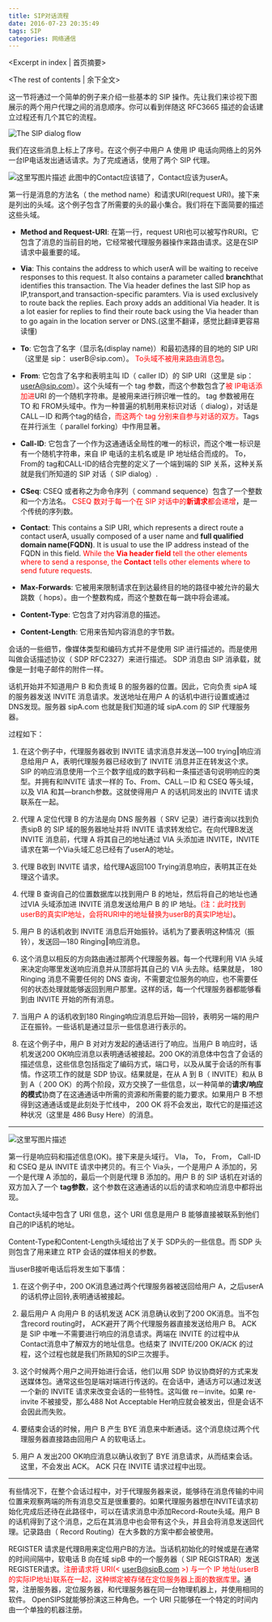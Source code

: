 ```yaml
---
title: SIP对话流程
date: 2016-07-23 20:35:49
tags: SIP
categories: 网络通信
---
```

<Excerpt in index | 首页摘要> 
<!-- more -->
<The rest of contents | 余下全文>

这一节将通过一个简单的例子来介绍一些基本的 SIP 操作。先让我们来诊视下图展示的两个用户代理之间的消息顺序。你可以看到伴随这 RFC3665 描述的会话建立过程还有几个其它的流程。

![The SIP dialog flow](http://img.blog.csdn.net/20160404194016825)

我们在这些消息上标上了序号。在这个例子中用户 A 使用 IP 电话向网络上的另外一台IP电话发出通话请求。为了完成通话，使用了两个 SIP 代理。

![这里写图片描述](http://img.blog.csdn.net/20160404194214232)
此图中的Contact应该错了，Contact应该为userA。

第一行是消息的方法名（ the method name）和请求URI(request URI)。接下来是列出的头域。这个例子包含了所需要的头的最小集合。我们将在下面简要的描述这些头域。

- **Method and Request-URI**: 在第一行，request URI也可以被写作RURI。它包含了消息的当前目的地，它经常被代理服务器操作来路由请求。这是在SIP请求中最重要的域。

- **Via**: This contains the address to which userA will be waiting to receive responses to this request. It also contains a parameter called **branch**that identifies this transaction. The Via header defines the last SIP hop as IP,transport,and transaction-specific paramters. Via is used exclusively to route back the replies. Each proxy adds an additional Via header. It is a lot easier for replies to find their route back using the Via header than to go again in the location server or DNS.(这里不翻译，感觉比翻译更容易读懂)

- **To**: 它包含了名字（显示名(display name)）和最初选择的目的地的 SIP URI（这里是 sip： userB＠sip.com）。 <font color=red>To头域不被用来路由消息包</font>。

- **From**: 它包含了名字和表明主叫 ID（ caller ID）的 SIP URI（这里是 sip：userA@sip.com）。这个头域有一个 tag 参数，而这个参数包含了<font color=red>被 IP电话添加进</font>URI 的一个随机字符串。是被用来进行辨识唯一性的。 tag 参数被用在 TO 和 FROM头域中。作为一种普遍的机制用来标识对话（ dialog），对话是 CALL－ID 和两个tag的结合，<font color=red>而这两个 tag 分别来自参与对话的双方。</font>Tags 在并行派生（ parallel forking）中作用显著。

- **Call-ID**: 它包含了一个作为这通通话全局性的唯一的标识，而这个唯一标识是有一个随机字符串，来自 IP 电话的主机名或是 IP 地址结合而成的。 To， From的 tag和CALL-ID的结合完整的定义了一个端到端的 SIP 关系，这种关系就是我们所知道的 SIP 对话（ SIP dialog）.

- **CSeq**: CSEQ 或者称之为命令序列（ command sequence）包含了一个整数和一个方法名。 <font color=red>CSEQ 数对于每一个在 SIP 对话中的**新请求**都会递增</font>，是一个传统的序列数。

- **Contact**: This contains a SIP URI, which represents a direct route a contact userA, usually composed of a user name and **full qualified domain name(FQDN)**. It is usual to use the IP address instead of the FQDN in this field. <font color=red>While the **Via header field** tell the other elements where to send a response, the **Contact** tells other elements where to send future requests</font>.

- **Max-Forwards**: 它被用来限制请求在到达最终目的地的路径中被允许的最大跳数（ hops）。由一个整数构成，而这个整数在每一跳中将会递减。

- **Content-Type**: 它包含了对内容消息的描述。

- **Content-Length**: 它用来告知内容消息的字节数。

会话的一些细节，像媒体类型和编码方式并不是使用 SIP 进行描述的。而是使用叫做会话描述协议（ SDP RFC2327）来进行描述。 SDP 消息由 SIP 消承载，就像是一封电子邮件的附件一样。

话机开始并不知道用户 B 和负责域 B 的服务器的位置。因此，它向负责 sipA 域的服务器发送 INVITE 消息请求。发送地址在用户 A 的话机中进行设置或通过DNS发现。服务器 sipA.com 也就是我们知道的域 sipA.com 的 SIP 代理服务器。

过程如下：

1. 在这个例子中，代理服务器收到 INVITE 请求消息并发送―100 trying‖响应消息给用户 A，表明代理服务器已经收到了 INVITE 消息并正在转发这个求。 SIP 的响应消息使用一个三个数字组成的数字码和一条描述语句说明响应的类型。并拥有和INVITE 请求一样的 To、From、CALL－ID 和 CSEQ 等头域，以及 VIA 和其―branch参数。这就使得用户 A 的话机同发出的 INVITE 请求联系在一起。

2. 代理 A 定位代理 B 的方法是向 DNS 服务器（ SRV 记录）进行查询以找到负责sipB 的 SIP 域的服务器地址并将 INVITE 请求转发给它。在向代理B发送 INVITE 消息前，代理 A 将其自己的地址通过 VIA 头添加进 INVITE，INVITE请求在第一个Via头域汇总已经有了userA的地址。

3. 代理 B收到 INVITE 请求，给代理A返回100 Trying消息响应，表明其正在处理这个请求。 

4. 代理 B 查询自己的位置数据库以找到用户 B 的地址，然后将自己的地址也通过VIA 头域添加进 INVITE 消息发送给用户 B 的 IP 地址。<font color=red>(注：此时找到userB的真实IP地址，会将RURI中的地址替换为userB的真实IP地址)</font>。

5. 用户 B 的话机收到 INVITE 消息后开始振铃。话机为了要表明这种情况（振铃），发送回―180 Ringing‖响应消息。

6. 这个消息以相反的方向路由通过那两个代理服务器。每一个代理利用 VIA 头域来决定向哪里发送响应消息并从顶部将其自己的 VIA 头去除。结果就是， 180 Ringing 消息不需要任何的 DNS 查询，不需要定位服务的响应，也不需要任何的状态处理就能够返回到用户那里。这样的话，每一个代理服务器都能够看到由 INVITE 开始的所有消息。

7. 当用户 A 的话机收到180 Ringing响应消息后开始―回铃，表明另一端的用户正在振铃。一些话机是通过显示一些信息进行表示的。

8. 在这个例子中，用户 B 对对方发起的通话进行了响应。当用户 B 响应时，话机发送200 OK响应消息以表明通话被接起。200 OK的消息体中包含了会话的描述信息，这些信息包括指定了编码方式，端口号，以及从属于会话的所有事情。作这项工作的就是 SDP 协议。结果就是，在从 A 到 B（ INVITE）和从 B 到 A（ 200 OK）的两个阶段，双方交换了一些信息，以一种简单的**请求/响应的模式**协商了在这通通话中所需的资源和所需要的能力要求。如果用户 B 不想得到这通通话或是此刻处于忙线中， 200 OK 将不会发出，取代它的是描述这种状况（这里是 486 Busy Here）的消息。   


----------
![这里写图片描述](http://img.blog.csdn.net/20160404210114810)

 
 第一行是响应码和描述信息(OK)。接下来是头域行。 VIa， To， From， Call-ID和 CSEQ 是从 INVITE 请求中拷贝的。有三个 Via头，一个是用户 A 添加的，另一个是代理 A 添加的，最后一个则是代理 B 添加的。用户 B 的 SIP 话机在对话的双方加入了一个 **tag参数**，这个参数在这通通话的以后的请求和响应消息中都将出现。

Contact头域中包含了 URI 信息，这个 URI 信息是用户 B 能够直接被联系到他们自己的IP话机的地址。

Content-Type和Content-Length头域给出了关于 SDP头的一些信息。而 SDP 头则包含了用来建立 RTP 会话的媒体相关的参数。

当userB接听电话后将发生如下事情：

1. 在这个例子中，200 OK消息通过两个代理服务器被送回给用户 A，之后userA的话机停止回铃,表明通话被接起。

2.  最后用户 A 向用户 B 的话机发送 ACK 消息确认收到了200 OK消息。当不包含record routing时， ACK避开了两个代理服务器直接发送给用户 B。 ACK 是 SIP 中唯一不需要进行响应的消息请求。两端在 INVITE 的过程中从 Contact消息中了解双方的地址信息。也结束了 INVITE/200 OK/ACK 的过程，这个过程也就是我们所熟知的SIP三次握手。

3. 这个时候两个用户之间开始进行会话，他们以用 SDP 协议协商好的方式来发送媒体包。通常这些包是端对端进行传送的。在会话中，通话方可以通过发送一个新的 INVITE 请求来改变会话的一些特性。这叫做 re－invite。如果 re-invite 不被接受，那么488 Not Acceptable Her响应就会被发出，但是会话不会因此而失败。 

4. 要结束会话的时候，用户 B 产生 BYE 消息来中断通话。这个消息绕过两个代理服务器直接路由回用户 A 的软电话上。

5. 用户 A 发出200 OK响应消息以确认收到了 BYE 消息请求，从而结束会话。这里，不会发出 ACK。 ACK 只在 INVITE 请求过程中出现。


----------
有些情况下，在整个会话过程中，对于代理服务器来说，能够待在消息传输的中间位置来观察两端的所有消息交互是很重要的。如果代理服务器想在INVITE请求初始化完成后还待在此路径中，可以在请求消息中添加Record-Route头域。用户 B 的话机得到了这个消息，之后在其消息中也会带有这个头，并且会将消息发送回代理。记录路由（ Record Routing）在大多数的方案中都会被使用。

REGISTER 请求是代理B用来定位用户B的方法。当话机初始化的时候或是在通常的时间间隔中，软电话 B 向在域 sipB 中的一个服务器（ SIP REGISTRAR）发送 REGISTER请求。<font color=red>注册请求将 URI(< userB@sipB.com >) 与一个 IP 地址(userB的实际IP地址)联系在一起，这种绑定被存储在定位服务器上面的数据库里</font>。通常，注册服务器，定位服务器，和代理服务器在同一台物理机器上，并使用相同的软件。 OpenSIPS就能够扮演这三种角色。一个 URI 只能够在一个特定的时间内由一个单独的机器注册。

  







